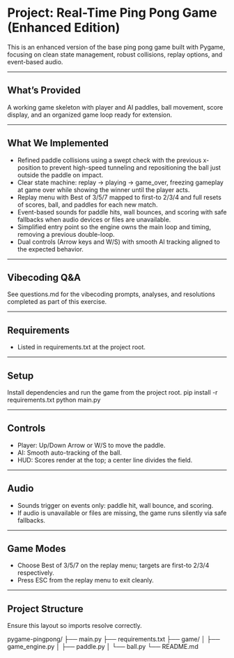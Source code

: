 # Project: Real-Time Ping Pong Game (Enhanced Edition)

This is an enhanced version of the base ping pong game built with Pygame, focusing on clean state management, robust collisions, replay options, and event-based audio. 

---

## What’s Provided

A working game skeleton with player and AI paddles, ball movement, score display, and an organized game loop ready for extension. 

---

## What We Implemented

- Refined paddle collisions using a swept check with the previous x-position to prevent high-speed tunneling and repositioning the ball just outside the paddle on impact.   
- Clear state machine: replay → playing → game_over, freezing gameplay at game over while showing the winner until the player acts.   
- Replay menu with Best of 3/5/7 mapped to first-to 2/3/4 and full resets of scores, ball, and paddles for each new match.   
- Event-based sounds for paddle hits, wall bounces, and scoring with safe fallbacks when audio devices or files are unavailable.   
- Simplified entry point so the engine owns the main loop and timing, removing a previous double-loop.   
- Dual controls (Arrow keys and W/S) with smooth AI tracking aligned to the expected behavior. 

---

## Vibecoding Q&A

See questions.md for the vibecoding prompts, analyses, and resolutions completed as part of this exercise. 

---

## Requirements

- Listed in requirements.txt at the project root. 

---

## Setup

Install dependencies and run the game from the project root. 
pip install -r requirements.txt
python main.py


---

## Controls

- Player: Up/Down Arrow or W/S to move the paddle.   
- AI: Smooth auto-tracking of the ball.   
- HUD: Scores render at the top; a center line divides the field. 

---

## Audio

- Sounds trigger on events only: paddle hit, wall bounce, and scoring.   
- If audio is unavailable or files are missing, the game runs silently via safe fallbacks. 

---

## Game Modes

- Choose Best of 3/5/7 on the replay menu; targets are first-to 2/3/4 respectively.   
- Press ESC from the replay menu to exit cleanly. 

---

## Project Structure

Ensure this layout so imports resolve correctly. 

pygame-pingpong/
├── main.py
├── requirements.txt
├── game/
│ ├── game_engine.py
│ ├── paddle.py
│ └── ball.py
└── README.md